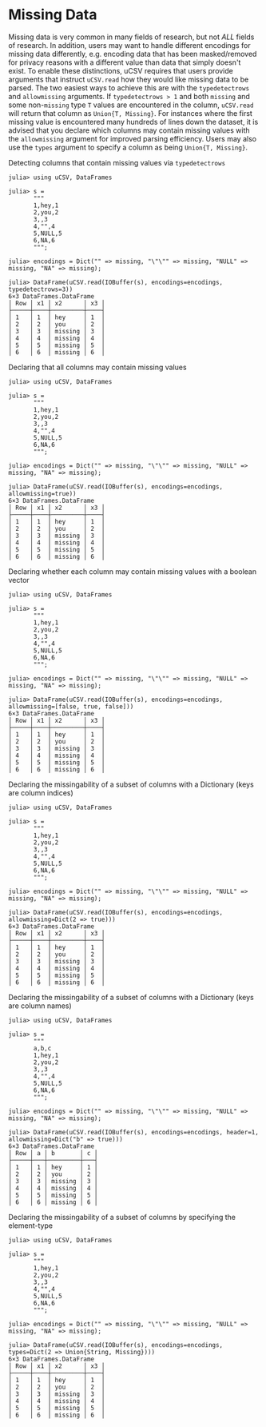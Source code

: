 # Missing Data

Missing data is very common in many fields of research, but not *ALL* fields of research. In addition, users may want to handle different encodings for missing data differently, e.g. encoding data that has been masked/removed for privacy reasons with a different value than data that simply doesn't exist. To enable these distinctions, uCSV requires that users provide arguments that instruct `uCSV.read` how they would like missing data to be parsed. The two easiest ways to achieve this are with the `typedetectrows` and `allowmissing` arguments. If `typedetectrows > 1` and both `missing` and some non-`missing` type `T` values are encountered in the column, `uCSV.read` will return that column as `Union{T, Missing}`. For instances where the first missing value is encountered many hundreds of lines down the dataset, it is advised that you declare which columns may contain missing values with the `allowmissing` argument for improved parsing efficiency. Users may also use the `types` argument to specify a column as being `Union{T, Missing}`.

Detecting columns that contain missing values via `typedetectrows`
```jldoctest
julia> using uCSV, DataFrames

julia> s =
       """
       1,hey,1
       2,you,2
       3,,3
       4,"",4
       5,NULL,5
       6,NA,6
       """;

julia> encodings = Dict("" => missing, "\"\"" => missing, "NULL" => missing, "NA" => missing);

julia> DataFrame(uCSV.read(IOBuffer(s), encodings=encodings, typedetectrows=3))
6×3 DataFrames.DataFrame
│ Row │ x1 │ x2      │ x3 │
├─────┼────┼─────────┼────┤
│ 1   │ 1  │ hey     │ 1  │
│ 2   │ 2  │ you     │ 2  │
│ 3   │ 3  │ missing │ 3  │
│ 4   │ 4  │ missing │ 4  │
│ 5   │ 5  │ missing │ 5  │
│ 6   │ 6  │ missing │ 6  │

```

Declaring that all columns may contain missing values
```jldoctest
julia> using uCSV, DataFrames

julia> s =
       """
       1,hey,1
       2,you,2
       3,,3
       4,"",4
       5,NULL,5
       6,NA,6
       """;

julia> encodings = Dict("" => missing, "\"\"" => missing, "NULL" => missing, "NA" => missing);

julia> DataFrame(uCSV.read(IOBuffer(s), encodings=encodings, allowmissing=true))
6×3 DataFrames.DataFrame
│ Row │ x1 │ x2      │ x3 │
├─────┼────┼─────────┼────┤
│ 1   │ 1  │ hey     │ 1  │
│ 2   │ 2  │ you     │ 2  │
│ 3   │ 3  │ missing │ 3  │
│ 4   │ 4  │ missing │ 4  │
│ 5   │ 5  │ missing │ 5  │
│ 6   │ 6  │ missing │ 6  │

```

Declaring whether each column may contain missing values with a boolean vector
```jldoctest
julia> using uCSV, DataFrames

julia> s =
       """
       1,hey,1
       2,you,2
       3,,3
       4,"",4
       5,NULL,5
       6,NA,6
       """;

julia> encodings = Dict("" => missing, "\"\"" => missing, "NULL" => missing, "NA" => missing);

julia> DataFrame(uCSV.read(IOBuffer(s), encodings=encodings, allowmissing=[false, true, false]))
6×3 DataFrames.DataFrame
│ Row │ x1 │ x2      │ x3 │
├─────┼────┼─────────┼────┤
│ 1   │ 1  │ hey     │ 1  │
│ 2   │ 2  │ you     │ 2  │
│ 3   │ 3  │ missing │ 3  │
│ 4   │ 4  │ missing │ 4  │
│ 5   │ 5  │ missing │ 5  │
│ 6   │ 6  │ missing │ 6  │

```

Declaring the missingability of a subset of columns with a Dictionary (keys are column indices)
```jldoctest
julia> using uCSV, DataFrames

julia> s =
       """
       1,hey,1
       2,you,2
       3,,3
       4,"",4
       5,NULL,5
       6,NA,6
       """;

julia> encodings = Dict("" => missing, "\"\"" => missing, "NULL" => missing, "NA" => missing);

julia> DataFrame(uCSV.read(IOBuffer(s), encodings=encodings, allowmissing=Dict(2 => true)))
6×3 DataFrames.DataFrame
│ Row │ x1 │ x2      │ x3 │
├─────┼────┼─────────┼────┤
│ 1   │ 1  │ hey     │ 1  │
│ 2   │ 2  │ you     │ 2  │
│ 3   │ 3  │ missing │ 3  │
│ 4   │ 4  │ missing │ 4  │
│ 5   │ 5  │ missing │ 5  │
│ 6   │ 6  │ missing │ 6  │

```

Declaring the missingability of a subset of columns with a Dictionary (keys are column names)
```jldoctest
julia> using uCSV, DataFrames

julia> s =
       """
       a,b,c
       1,hey,1
       2,you,2
       3,,3
       4,"",4
       5,NULL,5
       6,NA,6
       """;

julia> encodings = Dict("" => missing, "\"\"" => missing, "NULL" => missing, "NA" => missing);

julia> DataFrame(uCSV.read(IOBuffer(s), encodings=encodings, header=1, allowmissing=Dict("b" => true)))
6×3 DataFrames.DataFrame
│ Row │ a │ b       │ c │
├─────┼───┼─────────┼───┤
│ 1   │ 1 │ hey     │ 1 │
│ 2   │ 2 │ you     │ 2 │
│ 3   │ 3 │ missing │ 3 │
│ 4   │ 4 │ missing │ 4 │
│ 5   │ 5 │ missing │ 5 │
│ 6   │ 6 │ missing │ 6 │

```

Declaring the missingability of a subset of columns by specifying the element-type
```jldoctest
julia> using uCSV, DataFrames

julia> s =
       """
       1,hey,1
       2,you,2
       3,,3
       4,"",4
       5,NULL,5
       6,NA,6
       """;

julia> encodings = Dict("" => missing, "\"\"" => missing, "NULL" => missing, "NA" => missing);

julia> DataFrame(uCSV.read(IOBuffer(s), encodings=encodings, types=Dict(2 => Union{String, Missing})))
6×3 DataFrames.DataFrame
│ Row │ x1 │ x2      │ x3 │
├─────┼────┼─────────┼────┤
│ 1   │ 1  │ hey     │ 1  │
│ 2   │ 2  │ you     │ 2  │
│ 3   │ 3  │ missing │ 3  │
│ 4   │ 4  │ missing │ 4  │
│ 5   │ 5  │ missing │ 5  │
│ 6   │ 6  │ missing │ 6  │

```
